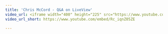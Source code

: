 ```yaml
---
title: 'Chris McCord - Q&A on LiveView'
video_url: <iframe width="400" height="225" src="https://www.youtube.com/embed/Rc_iqnZ05ZE" frameborder="0" allow="accelerometer; autoplay; clipboard-write; encrypted-media; gyroscope; picture-in-picture" allowfullscreen></iframe>
video_url_short: https://www.youtube.com/embed/Rc_iqnZ05ZE

---
```

